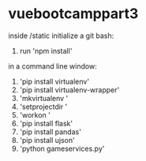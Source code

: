 # vuebootcamppart3
inside /static initialize a git bash:
1. run 'npm install'

in a command line window:
1. 'pip install virtualenv'
2. 'pip install virtualenv-wrapper'
3. 'mkvirtualenv '
4. 'setprojectdir '
5. 'workon '
6. 'pip install flask'
7. 'pip install pandas'
8. 'pip install ujson'
9. 'python gameservices.py'
